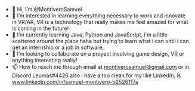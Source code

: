 - 👋 Hi, I’m @MontiveroSamuel
- 👀 I’m interested in learning everything necessary to work and innovate in VR/AR,
VR is a technology that really makes me feel amazed for what is coming in the future!
- 🌱 I’m currently learning Java, Python and JavaScript, i'm a little scattered around
the place haha but trying to learn what i can until i can get an internship or a job in software.
- 💞️ I’m looking to collaborate on a proyect involving game design, VR or anything interesting really!
- 📫 How to reach me through email at montiverosamuel@gmail.com or in Discord Leumas#4426
also i have a too clean for my like LinkedIn, is www.linkedin.com/in/samuel-montivero-b2526117a


<!---
MontiveroSamuel/MontiveroSamuel is a ✨ special ✨ repository because its `README.md` (this file) appears on your GitHub profile.
You can click the Preview link to take a look at your changes.
--->

